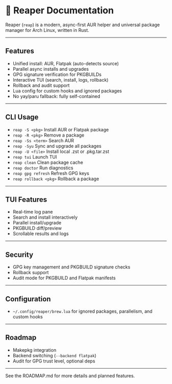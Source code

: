 # 📘 Reaper Documentation

Reaper (`reap`) is a modern, async-first AUR helper and universal package manager for Arch Linux, written in Rust.

---

## Features

- Unified install: AUR, Flatpak (auto-detects source)
- Parallel async installs and upgrades
- GPG signature verification for PKGBUILDs
- Interactive TUI (search, install, logs, rollback)
- Rollback and audit support
- Lua config for custom hooks and ignored packages
- No yay/paru fallback: fully self-contained

---

## CLI Usage

- `reap -S <pkg>`         Install AUR or Flatpak package
- `reap -R <pkg>`         Remove a package
- `reap -Ss <term>`       Search AUR
- `reap -Syu`             Sync and upgrade all packages
- `reap -U <file>`        Install local .zst or .pkg.tar.zst
- `reap tui`              Launch TUI
- `reap clean`            Clean package cache
- `reap doctor`           Run diagnostics
- `reap gpg refresh`      Refresh GPG keys
- `reap rollback <pkg>`   Rollback a package

---

## TUI Features

- Real-time log pane
- Search and install interactively
- Parallel install/upgrade
- PKGBUILD diff/preview
- Scrollable results and logs

---

## Security

- GPG key management and PKGBUILD signature checks
- Rollback support
- Audit mode for PKGBUILD and Flatpak manifests

---

## Configuration

- `~/.config/reaper/brew.lua` for ignored packages, parallelism, and custom hooks

---

## Roadmap

- Makepkg integration
- Backend switching (`--backend flatpak`)
- Audit for GPG trust level, optional deps

---

See the ROADMAP.md for more details and planned features.

